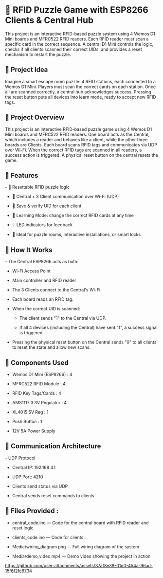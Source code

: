 <h1>🔐 RFID Puzzle Game with ESP8266 Clients & Central Hub </h1>
This project is an interactive RFID-based puzzle system using 4 Wemos D1 Mini boards and MFRC522 RFID readers. Each RFID reader must scan a specific card in the correct sequence. A central D1 Mini controls the logic, checks if all clients scanned their correct UIDs, and provides a reset mechanism to restart the puzzle.

<h2>🧠 Project Idea</h2>
Imagine a smart escape room puzzle: 4 RFID stations, each connected to a Wemos D1 Mini. Players must scan the correct cards on each station. Once all are scanned correctly, a central hub acknowledges success. Pressing the reset button puts all devices into learn mode, ready to accept new RFID tags.

<h2>📌 Project Overview</h2>
This project is an interactive RFID-based puzzle game using 4 Wemos D1 Mini boards and MFRC522 RFID readers. One board acts as the Central, which includes a reader and behaves like a client, while the other three boards are Clients. Each board scans RFID tags and communicates via UDP over Wi-Fi. When the correct RFID tags are scanned in all readers, a success action is triggered. A physical reset button on the central resets the game.

<h2>🚀 Features</h2>
- 🔄 Resettable RFID puzzle logic

- 📡 Central + 3 Client communication over Wi-Fi (UDP)

- 💾 Save & verify UID for each client

- 🔄 Learning Mode: change the correct RFID cards at any time

- 💡 LED indicators for feedback

- 🧩 Ideal for puzzle rooms, interactive installations, or smart locks


 <h2> 🧠 How It Works</h2>
- The Central ESP8266 acts as both:

   - Wi-Fi Access Point

   - Main controller and RFID reader

- The 3 Clients connect to the Central's Wi-Fi.

- Each board reads an RFID tag.

- When the correct UID is scanned:

    - The client sends "1" to the Central via UDP.

    - If all 4 devices (including the Central) have sent "1", a success signal is triggered.

- Pressing the physical reset button on the Central sends "0" to all clients to reset the state and allow new scans.




<h2>🧰 Components Used</h2>

- Wemos D1 Mini (ESP8266) :	4

  
- MFRC522 RFID Module :	4


- RFID Key Tags/Cards :	4


- AMS1117 3.3V Regulator :	4


- XL4015 5V Reg :	1


- Push Button :	1


- 12V 5A Power Supply


<h2>📶 Communication Architecture</h2>
- UDP Protocol

- Central IP: 192.168.4.1

- UDP Port: 4210

- Clients send status via UDP

- Central sends reset commands to clients

<h2>📁 Files Provided : </h2>


- central_code.ino — Code for the central board with RFID reader and reset logic

- clients_code.ino — Code for clients


- Media/wiring_diagram.png — Full wiring diagram of the system

- Media/demo_video.mp4 — Demo video showing the project in action


https://github.com/user-attachments/assets/37af8e38-01d0-454a-96ad-15f6f2fc6734






